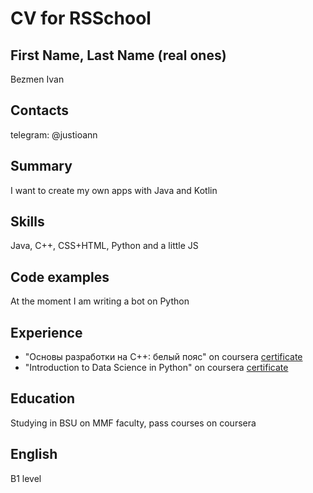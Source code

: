# CV for RSSchool
## First Name, Last Name (real ones)
 Bezmen Ivan
## Contacts
 telegram: @justioann
## Summary
 I want to create my own apps with Java and Kotlin 
## Skills
 Java, C++, CSS+HTML, Python and a little JS
## Code examples
 At the moment I am writing a bot on Python 
## Experience
 * "Основы разработки на C++: белый пояс" on coursera [certificate](https://coursera.org/share/b9aeeccc01ed23e7640171d92c12dc21)
 * "Introduction to Data Science in Python" on coursera [certificate](https://coursera.org/share/f29ad4f0b3af64b6f812c03f30989e8f)
## Education
 Studying in BSU on MMF faculty, pass courses on coursera
## English
  B1 level
